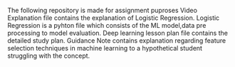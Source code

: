 The following repository is made for assignment puproses
Video Explanation file contains the explanation of Logistic Regression.
Logistic Regression is a pyhton file which consists of the ML model,data pre processing to model evaluation. 
Deep learning lesson plan file contains the detailed study plan.
Guidance Note contains  explanation regarding feature selection techniques in machine learning to a hypothetical student struggling with the concept.
